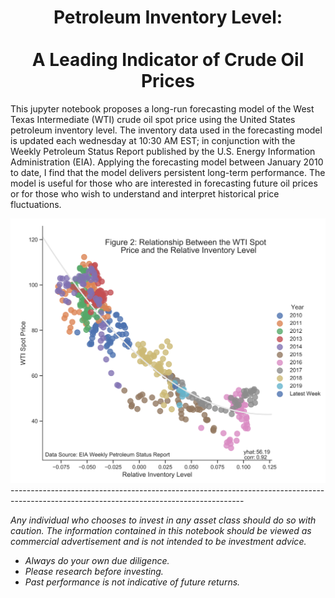 <H1 align="center"> Petroleum Inventory Level: <br> <br> A Leading Indicator of Crude Oil Prices  </center></H1>

<p>This jupyter notebook proposes a long-run forecasting model of the West Texas Intermediate (WTI) crude oil spot price using the United States petroleum inventory level. The inventory data used in the forecasting model is updated each wednesday at 10:30 AM EST; in conjunction with the Weekly Petroleum Status Report published by the U.S. Energy Information Administration (EIA). Applying the forecasting model between January 2010 to date, I find that the model delivers persistent long-term performance. The model is useful for those who are interested in forecasting future oil prices or for those who wish to understand and interpret historical price fluctuations. </p>

<img src="images/image.png" width="700">
----------------------------------------------------------------------------------------------------------------------------------------

<i>Any individual who chooses to invest in any asset class should do so with caution. The information contained in this notebook should be viewed as commercial advertisement and is not intended to be investment advice. 
<ul>
  <li> Always do your own due diligence. </li>
  <li> Please research before investing. </li>
  <li> Past performance is not indicative of future returns. </li>
</ul>
